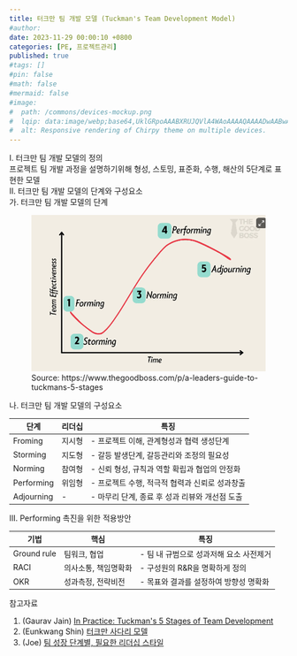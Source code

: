 ```yaml
---
title: 터크만 팀 개발 모델 (Tuckman's Team Development Model)
#author: 
date: 2023-11-29 00:00:10 +0800
categories: [PE, 프로젝트관리]
published: true
#tags: []
#pin: false
#math: false
#mermaid: false
#image:
#  path: /commons/devices-mockup.png
#  lqip: data:image/webp;base64,UklGRpoAAABXRUJQVlA4WAoAAAAQAAAADwAABwAAQUxQSDIAAAARL0AmbZurmr57yyIiqE8oiG0bejIYEQTgqiDA9vqnsUSI6H+oAERp2HZ65qP/VIAWAFZQOCBCAAAA8AEAnQEqEAAIAAVAfCWkAALp8sF8rgRgAP7o9FDvMCkMde9PK7euH5M1m6VWoDXf2FkP3BqV0ZYbO6NA/VFIAAAA
#  alt: Responsive rendering of Chirpy theme on multiple devices.
---
```


<div class="post-wrap">
  <div class="para">
    <div class="para-title">
      I. 터크만 팀 개발 모델의 정의
    </div>
    <div class="para-cntnt">
      프로젝트 팀 개발 과정을 설명하기위해 <span class="post-kwd">형성, 스토밍, 표준화, 수행, 해산</span>의 5단계로 표현한 모델
    </div>
  </div>
  
  <div class="para">
    <div class="para-title">
      II. 터크만 팀 개발 모델의 단계와 구성요소
    </div>
    <div class="para-cntnt">
      <div class="para">
        <div class="para-title">
          가. 터크만 팀 개발 모델의 단계
        </div>
        <div class="para-cntnt">
          <figure class="post-figure">
            <img src="/assets/img/posts/터크만5가지팀개발.png" alt="터크만 5가지 팀 개발">
            <figcaption>Source: https://www.thegoodboss.com/p/a-leaders-guide-to-tuckmans-5-stages</figcaption>
          </figure>
        </div>
      </div>
      <div class="para">
        <div class="para-title">
          나. 터크만 팀 개발 모델의 구성요소
        </div>
        <div class="para-cntnt">
          <table class="post-table">
            <thead>
                <tr>
                  <th>단계</th>
                  <th>리더십</th>
                  <th>특징</th>
                </tr>
            </thead>
            <tbody>
              <tr>
                <td>Froming</td>
                <td>지시형</td>
                <td>- 프로젝트 이해, 관계형성과 협력 생성단계</td>
              </tr>
              <tr>
                <td>Storming</td>
                <td>지도형</td>
                <td>- 갈등 발생단계, 갈등관리와 조정의 필요성</td>
              </tr>
              <tr>
                <td>Norming</td>
                <td>참여형</td>
                <td>- 신뢰 형성, 규칙과 역할 확립과 협업의 안정화</td>
              </tr>
              <tr>
                <td>Performing</td>
                <td>위임형</td>
                <td>- 프로젝트 수행, 적극적 협력과 신뢰로 성과창출</td>
              </tr>
              <tr>
                <td>Adjourning</td>
                <td>-</td>
                <td>- 마무리 단계, 종료 후 성과 리뷰와 개선점 도출</td>
              </tr>
            </tbody>
          </table>
        </div>
      </div>
    </div>
  </div>

  <div class="para">
    <div class="para-title">
      III. Performing 촉진을 위한 적용방안
    </div>
    <div class="para-cntnt">
      <table class="post-table">
        <thead>
            <tr>
              <th>기법</th>
              <th>핵심</th>
              <th>특징</th>
            </tr>
        </thead>
        <tbody>
          <tr>
            <td>Ground rule</td>
            <td>팀워크, 협업</td>
            <td>- 팀 내 규범으로 성과저해 요소 사전제거</td>
          </tr>
          <tr>
            <td>RACI</td>
            <td>의사소통, 책임명확화</td>
            <td>- 구성원의 R&R을 명확하게 정의</td>
          </tr>
          <tr>
            <td>OKR</td>
            <td>성과측정, 전략비전</td>
            <td>- 목표와 결과를 설정하여 방향성 명확화</td>
          </tr>
        </tbody>
      </table>
    </div>
  </div>
</div>

<div class="refr-wrap">
  <div class="refr-title">
      참고자료
  </div>
  <ol class="refr-list">
      <li>(Gaurav Jain) <a target="_blank" href="https://www.thegoodboss.com/p/a-leaders-guide-to-tuckmans-5-stages">In Practice: Tuckman's 5 Stages of Team Development</a></li>
      <li>(Eunkwang Shin) <a target="_blank" href="https://gracefullight.dev/pe/pm/tuckman-ladder-model/">터크만 사다리 모델</a></li>
      <li>(Joe) <a target="_blank" href="https://brunch.co.kr/@joe/36">팀 성장 단계별, 필요한 리더십 스타일</a></li>
  </ol>
</div>
